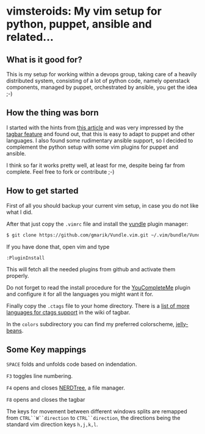 # vimsteroids: My vim setup for python, puppet, ansible and related...

## What is it good for?

This is my setup for working within a devops group, taking care of a
heavily distributed system, consisting of a lot of python code, namely
openstack components, managed by puppet, orchestrated by ansible, you get
the idea ;-)

## How the thing was born

I started with the hints from [this article](https://realpython.com/blog/python/vim-and-python-a-match-made-in-heaven/)
and was very impressed by the [tagbar feature](http://majutsushi.github.io/tagbar/) 
and found out, that this is easy to adapt to puppet and other languages. I also
found some rudimentary ansible support, so I decided to complement the python 
setup with some vim plugins for puppet and ansible.

I think so far it works pretty well, at least for me, despite being far from
complete. Feel free to fork or contribute ;-)

## How to get started

First of all you should backup your current vim setup, in case you do not like what
 I did.

After that just copy the `.vimrc` file and install the [vundle](https://github.com/VundleVim/Vundle.vim) plugin manager:
```bash
$ git clone https://github.com/gmarik/Vundle.vim.git ~/.vim/bundle/Vundle.vim
```
If you have done that, open vim and type
```vim
:PluginInstall
```
This will fetch all the needed plugins from github and activate them properly.

Do not forget to read the install procedure for the [YouCompleteMe](https://github.com/Valloric/YouCompleteMe) plugin
and configure it for all the languages you might want it for.

Finally copy the `.ctags` file to your home directory. There is a [list of more 
languages for ctags support](https://github.com/majutsushi/tagbar/wiki) in the wiki of tagbar.

In the `colors` subdirectory you can find my preferred colorscheme, [jelly-beans](https://github.com/nanotech/jellybeans.vim).

## Some Key mappings

`SPACE` folds and unfolds code based on indendation.

`F3` toggles line numbering.

`F4` opens and closes [NERDTree](https://github.com/scrooloose/nerdtree), a file manager.

`F8` opens and closes the tagbar

The keys for movement between different windows splits are remapped from `CTRL``W``direction` to `CTRL``direction`, the directions being the standard vim direction keys `h,j,k,l`.
